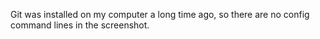 Git was installed on my computer a long time ago, so there are no config command lines in the screenshot.
